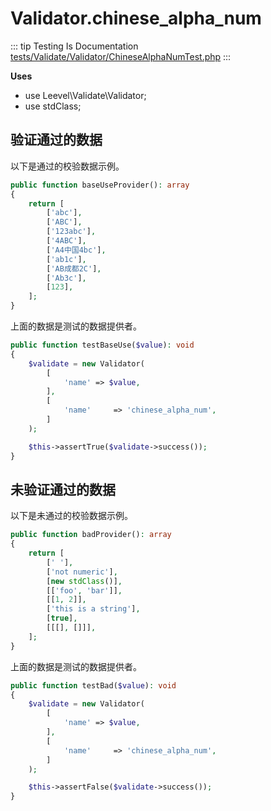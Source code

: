 # Validator.chinese_alpha_num

::: tip Testing Is Documentation
[tests/Validate/Validator/ChineseAlphaNumTest.php](https://github.com/hunzhiwange/framework/blob/master/tests/Validate/Validator/ChineseAlphaNumTest.php)
:::
    
**Uses**

 * use Leevel\Validate\Validator;
 * use stdClass;

## 验证通过的数据

以下是通过的校验数据示例。

``` php
public function baseUseProvider(): array
{
    return [
        ['abc'],
        ['ABC'],
        ['123abc'],
        ['4ABC'],
        ['A4中国4bc'],
        ['ab1c'],
        ['AB成都2C'],
        ['Ab3c'],
        [123],
    ];
}
```

上面的数据是测试的数据提供者。


``` php
public function testBaseUse($value): void
{
    $validate = new Validator(
        [
            'name' => $value,
        ],
        [
            'name'     => 'chinese_alpha_num',
        ]
    );

    $this->assertTrue($validate->success());
}
```
    
## 未验证通过的数据

以下是未通过的校验数据示例。

``` php
public function badProvider(): array
{
    return [
        [' '],
        ['not numeric'],
        [new stdClass()],
        [['foo', 'bar']],
        [[1, 2]],
        ['this is a string'],
        [true],
        [[[], []]],
    ];
}
```

上面的数据是测试的数据提供者。


``` php
public function testBad($value): void
{
    $validate = new Validator(
        [
            'name' => $value,
        ],
        [
            'name'     => 'chinese_alpha_num',
        ]
    );

    $this->assertFalse($validate->success());
}
```